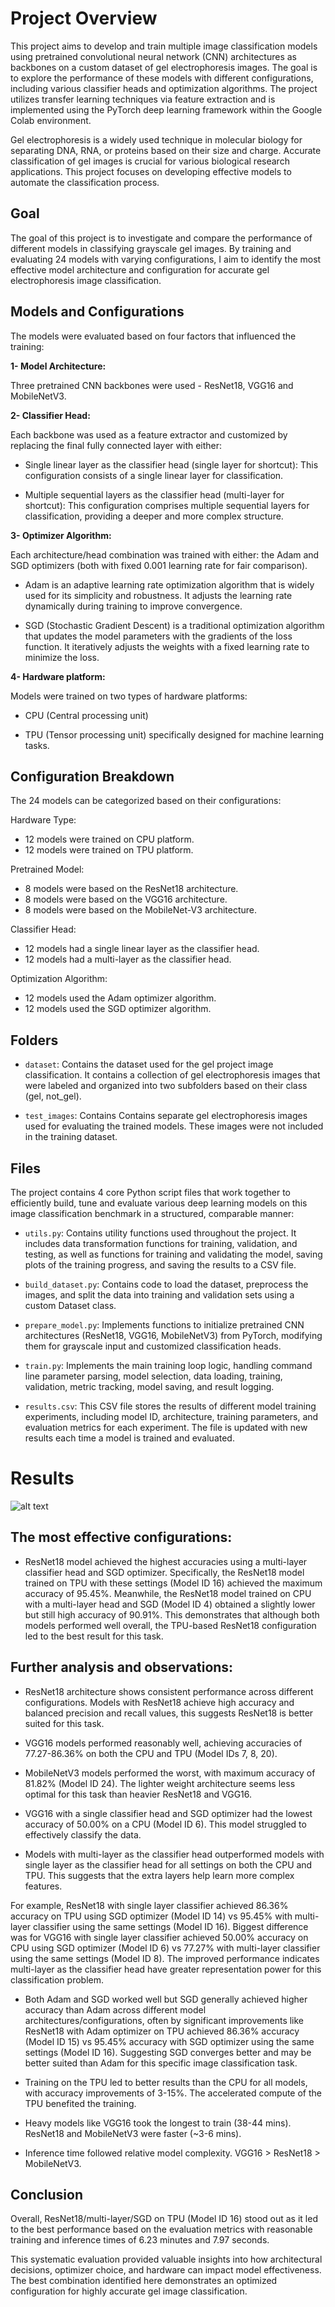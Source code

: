 # Project Overview

This project aims to develop and train multiple image classification models using pretrained convolutional neural network (CNN) architectures as backbones on a custom dataset of gel electrophoresis images. The goal is to explore the performance of these models with different configurations, including various classifier heads and optimization algorithms. The project utilizes transfer learning techniques via feature extraction and is implemented using the PyTorch deep learning framework within the Google Colab environment.

Gel electrophoresis is a widely used technique in molecular biology for separating DNA, RNA, or proteins based on their size and charge. Accurate classification of gel images is crucial for various biological research applications. This project focuses on developing effective models to automate the classification process.


## Goal

The goal of this project is to investigate and compare the performance of different models in classifying grayscale gel images. By training and evaluating 24 models with varying configurations, I aim to identify the most effective model architecture and configuration for accurate gel electrophoresis image classification.


## Models and Configurations

The models were evaluated based on four factors that influenced the training:

**1- Model Architecture:**

Three pretrained CNN backbones were used - ResNet18, VGG16 and MobileNetV3. 


**2- Classifier Head:**

Each backbone was used as a feature extractor and customized by replacing the final fully connected layer with either:

* Single linear layer as the classifier head (single layer for shortcut): This configuration consists of a single linear layer for classification.

* Multiple sequential layers as the classifier head (multi-layer for shortcut): This configuration comprises multiple sequential layers for classification, providing a deeper and more complex structure.


**3- Optimizer Algorithm:**

Each architecture/head combination was trained with either: the Adam and SGD optimizers (both with fixed 0.001 learning rate for fair comparison).	

* Adam is an adaptive learning rate optimization algorithm that is widely used for its simplicity and robustness. It adjusts the learning rate dynamically during training to improve convergence.

* SGD (Stochastic Gradient Descent) is a traditional optimization algorithm that updates the model parameters with the gradients of the loss function. It iteratively adjusts the weights with a fixed learning rate to minimize the loss.


**4- Hardware platform:**

Models were trained on two types of hardware platforms: 

* CPU (Central processing unit)

* TPU (Tensor processing unit) specifically designed for machine learning tasks.


## Configuration Breakdown

The 24 models can be categorized based on their configurations:

Hardware Type:
   * 12 models were trained on CPU platform.
   * 12 models were trained on TPU platform.

Pretrained Model:
   * 8 models were based on the ResNet18 architecture.
   * 8 models were based on the VGG16 architecture.
   * 8 models were based on the MobileNet-V3 architecture.

Classifier Head:
   * 12 models had a single linear layer as the classifier head.
   * 12 models had a multi-layer as the classifier head.

Optimization Algorithm:
   * 12 models used the Adam optimizer algorithm.
   * 12 models used the SGD optimizer algorithm.


## Folders

* `dataset`: Contains the dataset used for the gel project image classification. It contains a collection of gel electrophoresis images that were labeled and organized into two subfolders based on their class (gel, not_gel).

* `test_images`: Contains Contains separate gel electrophoresis images used for evaluating the trained models. These images were not included in the training dataset.


## Files

The project contains 4 core Python script files that work together to efficiently build, tune and evaluate various deep learning models on this image classification benchmark in a structured, comparable manner:


* `utils.py`: Contains utility functions used throughout the project. It includes data transformation functions for training, validation, and testing, as well as functions for training and validating the model, saving plots of the training progress, and saving the results to a CSV file. 


* `build_dataset.py`: Contains code to load the dataset, preprocess the images, and split the data into training and validation sets using a custom Dataset class.


* `prepare_model.py`: Implements functions to initialize pretrained CNN architectures (ResNet18, VGG16, MobileNetV3) from PyTorch, modifying them for grayscale input and customized classification heads.

* `train.py`: Implements the main training loop logic, handling command line parameter parsing, model selection, data loading, training, validation, metric tracking, model saving, and result logging.


* `results.csv`: This CSV file stores the results of different model training experiments, including model ID, architecture, training parameters, and evaluation metrics for each experiment. The file is updated with new results each time a model is trained and evaluated.


# Results

![alt text](results.png)

## The most effective configurations:

* ResNet18 model achieved the highest accuracies using a multi-layer classifier head and SGD optimizer. Specifically, the ResNet18 model trained on TPU with these settings (Model ID 16) achieved the maximum accuracy of 95.45%. Meanwhile, the ResNet18 model trained on CPU with a multi-layer head and SGD (Model ID 4) obtained a slightly lower but still high accuracy of 90.91%. This demonstrates that although both models performed well overall, the TPU-based ResNet18 configuration led to the best result for this task.

## Further analysis and observations:

* ResNet18 architecture shows consistent performance across different configurations. Models with ResNet18 achieve high accuracy and balanced precision and recall values, this suggests ResNet18 is better suited for this task.

* VGG16 models performed reasonably well, achieving accuracies of 77.27-86.36% on both the CPU and TPU (Model IDs 7, 8, 20).

* MobileNetV3 models performed the worst, with maximum accuracy of 81.82% (Model ID 24). 
The lighter weight architecture seems less optimal for this task than heavier ResNet18 and VGG16.

* VGG16 with a single classifier head and SGD optimizer had the lowest accuracy of 50.00% on a CPU (Model ID 6). This model struggled to effectively classify the data.

* Models with multi-layer as the classifier head outperformed models with single layer as the classifier head for all settings on both the CPU and TPU. This suggests that the extra layers help learn more complex features.

For example, ResNet18 with single layer classifier achieved 86.36% accuracy on TPU using SGD optimizer (Model ID 14) vs 95.45% with multi-layer classifier using the same settings (Model ID 16). Biggest difference was for VGG16 with single layer classifier achieved 50.00% accuracy on CPU using SGD optimizer (Model ID 6) vs 77.27% with multi-layer classifier using the same settings (Model ID 8). The improved performance indicates multi-layer as the classifier head have greater representation power for this classification problem. 

* Both Adam and SGD worked well but SGD generally achieved higher accuracy than Adam across different model architectures/configurations, often by significant improvements like ResNet18 with Adam optimizer on TPU achieved 86.36% accuracy (Model ID 15) vs 95.45% accuracy with SGD optimizer using the same settings (Model ID 16). Suggesting SGD converges better and may be better suited than Adam for this specific image classification task.

* Training on the TPU led to better results than the CPU for all models, with accuracy improvements of 3-15%. The accelerated compute of the TPU benefited the training.

* Heavy models like VGG16 took the longest to train (38-44 mins). ResNet18 and MobileNetV3 were faster (~3-6 mins).

* Inference time followed relative model complexity. VGG16 > ResNet18 > MobileNetV3. 


## Conclusion

Overall, ResNet18/multi-layer/SGD on TPU (Model ID 16) stood out as it led to the best performance based on the evaluation metrics with reasonable training and inference times of 6.23 minutes and 7.97 seconds.

This systematic evaluation provided valuable insights into how architectural decisions, optimizer choice, and hardware can impact model effectiveness. The best combination identified here demonstrates an optimized configuration for highly accurate gel image classification.